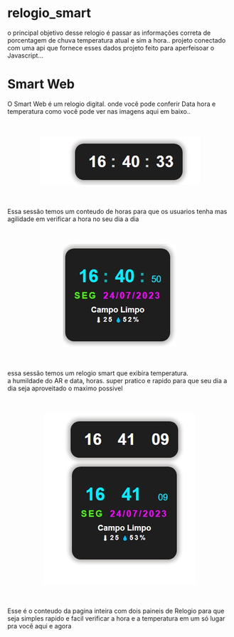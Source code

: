 # relogio_smart
 o principal objetivo desse relogio é passar as informações correta de porcentagem de chuva temperatura atual e sim a hora.. projeto conectado com uma api que fornece esses dados projeto feito para aperfeisoar o Javascript...


 <h1>Smart Web</h1>
<p>O Smart Web é um relogio digital. onde você pode conferir Data hora e temperatura como você pode ver nas imagens aqui em baixo..</p>
<br>
<br>
<div align="center"><img src="img/relogio.jpeg" alt="relogio de horas"></div>
<br>
<br>
<p>Essa sessão temos um conteudo de horas para que os usuarios tenha mas agilidade em verificar a hora no seu dia a dia</p>
<br>
<br>
<div align="center">
    <img src="img/smart.jpeg" alt="relogio smart">
</div>
<br>
<br>
<p>essa sessão temos um relogio smart que exibira temperatura. <br> a humildade do AR e data, horas.
super pratico e rapido para que seu dia a dia seja aproveitado o maximo possivel</p>
<br>
<br>
<div align="center">
    <img src="img/smart web.jpeg" alt="relogio completo smart">
</div>
<br>
<br>
<p>Esse é o conteudo da pagina inteira com dois paineis de Relogio para que seja simples rapido e facil verificar a hora e a temperatura em um só lugar pra você aqui e agora</p>
